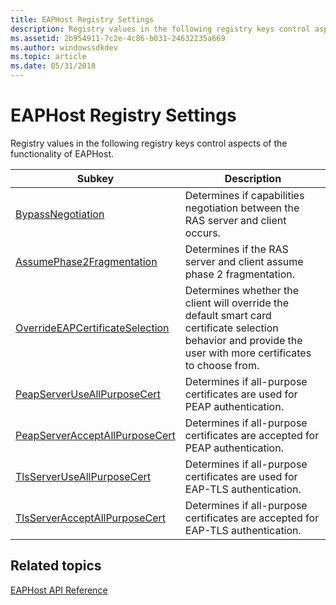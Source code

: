 ```yaml
---
title: EAPHost Registry Settings
description: Registry values in the following registry keys control aspects of the functionality of EAPHost.
ms.assetid: 2b954911-7c2e-4c86-b031-24632235a669
ms.author: windowssdkdev
ms.topic: article
ms.date: 05/31/2018
---
```


# EAPHost Registry Settings

Registry values in the following registry keys control aspects of the functionality of EAPHost.



| Subkey                                                                 | Description                                                                                                                                                              |
|------------------------------------------------------------------------|--------------------------------------------------------------------------------------------------------------------------------------------------------------------------|
| [BypassNegotiation](bypassnegotiation.md)                             | Determines if capabilities negotiation between the RAS server and client occurs.<br/>                                                                              |
| [AssumePhase2Fragmentation](assumephase2fragmentation.md)             | Determines if the RAS server and client assume phase 2 fragmentation.<br/>                                                                                         |
| [OverrideEAPCertificateSelection](overrideeapcertificateselection.md) | Determines whether the client will override the default smart card certificate selection behavior and provide the user with more certificates to choose from.<br/> |
| [PeapServerUseAllPurposeCert](peapserveruseallpurposecert.md)         | Determines if all-purpose certificates are used for PEAP authentication.<br/>                                                                                      |
| [PeapServerAcceptAllPurposeCert](peapserveracceptallpurposecert.md)   | Determines if all-purpose certificates are accepted for PEAP authentication.<br/>                                                                                  |
| [TlsServerUseAllPurposeCert](tlsserveruseallpurposecert.md)           | Determines if all-purpose certificates are used for EAP-TLS authentication.<br/>                                                                                   |
| [TlsServerAcceptAllPurposeCert](tlsserveracceptallpurposecert.md)     | Determines if all-purpose certificates are accepted for EAP-TLS authentication.<br/>                                                                               |



 

## Related topics

<dl> <dt>

[EAPHost API Reference](eaphost-api-reference.md)
</dt> </dl>

 

 





